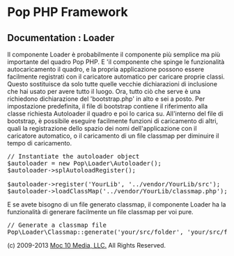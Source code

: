 Pop PHP Framework
=================

Documentation : Loader
----------------------

Il componente Loader è probabilmente il componente più semplice ma più importante del quadro Pop PHP. E 'il componente che spinge le funzionalità autocaricamento il quadro, e la propria applicazione possono essere facilmente registrati con il caricatore automatico per caricare proprie classi. Questo sostituisce da solo tutte quelle vecchie dichiarazioni di inclusione che hai usato per avere tutto il luogo. Ora, tutto ciò che serve è una richiedono dichiarazione del 'bootstrap.php' in alto e sei a posto. Per impostazione predefinita, il file di bootstrap contiene il riferimento alla classe richiesta Autoloader il quadro e poi lo carica su. All'interno del file di bootstrap, è possibile eseguire facilmente funzioni di caricamento di altri, quali la registrazione dello spazio dei nomi dell'applicazione con il caricatore automatico, o il caricamento di un file classmap per diminuire il tempo di caricamento.

<pre>
// Instantiate the autoloader object
$autoloader = new Pop\Loader\Autoloader();
$autoloader->splAutoloadRegister();

$autoloader->register('YourLib', '../vendor/YourLib/src');
$autoloader->loadClassMap('../vendor/YourLib/classmap.php');
</pre>

E se avete bisogno di un file generato classmap, il componente Loader ha la funzionalità di generare facilmente un file classmap per voi pure.

<pre>
// Generate a classmap file
Pop\Loader\Classmap::generate('your/src/folder', 'your/src/folder/classmap.php');
</pre>

(c) 2009-2013 [Moc 10 Media, LLC.](http://www.moc10media.com) All Rights Reserved.
